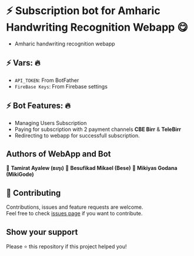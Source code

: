 # ⚡ Subscription bot for Amharic Handwriting Recognition Webapp 😋 

- Amharic handwriting recognition webapp

## ⚡ Vars: 🔥

* `API_TOKEN`: From BotFather
* `FireBase Keys`: From Firebase settings


## ⚡ Bot Features: 🔥
- Managing Users Subscription
- Paying for subscription with 2 payment channels **CBE Birr** & **TeleBirr**
- Redirecting to webapp for successfull subscription.

## Authors of WebApp and Bot

👤 **Tamirat Ayalew (вιηι)**
👤 **Besufikad Mikael (Bese)**
👤 **Mikiyas Godana (MikiGode)**

## 🤝 Contributing

Contributions, issues and feature requests are welcome.<br />
Feel free to check [issues page](https://github.com/binitech/) if you want to contribute.<br />

## Show your support

Please ⭐️ this repository if this project helped you!
